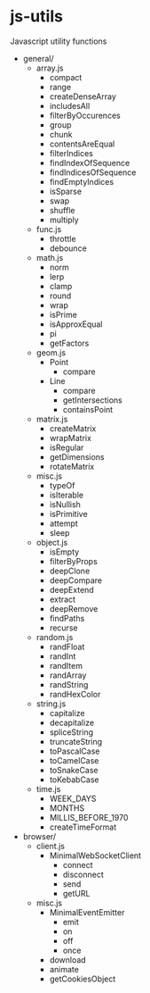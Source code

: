 # js-utils
Javascript utility functions

- general/
	- array.js
		- compact
		- range
		- createDenseArray
		- includesAll
		- filterByOccurences
		- group
		- chunk
		- contentsAreEqual
		- filterIndices
		- findIndexOfSequence
		- findIndicesOfSequence
		- findEmptyIndices
		- isSparse
		- swap
		- shuffle
		- multiply
	- func.js
		- throttle
		- debounce
	- math.js
		- norm
		- lerp
		- clamp
		- round
		- wrap
		- isPrime
		- isApproxEqual
		- pi
		- getFactors
	- geom.js
		- Point
			- compare
		- Line
			- compare
			- getIntersections
			- containsPoint
	- matrix.js
		- createMatrix
		- wrapMatrix
		- isRegular
		- getDimensions
		- rotateMatrix
	- misc.js
		- typeOf
		- isIterable
		- isNullish
		- isPrimitive
		- attempt
		- sleep
	- object.js
		- isEmpty
		- filterByProps
		- deepClone
		- deepCompare
		- deepExtend
		- extract
		- deepRemove
		- findPaths
		- recurse
	- random.js
		- randFloat
		- randInt
		- randItem
		- randArray
		- randString
		- randHexColor
	- string.js
		- capitalize
		- decapitalize
		- spliceString
		- truncateString
		- toPascalCase
		- toCamelCase
		- toSnakeCase
		- toKebabCase
	- time.js
		- WEEK_DAYS
		- MONTHS
		- MILLIS_BEFORE_1970
		- createTimeFormat
- browser/
	- client.js
		- MinimalWebSocketClient
			- connect
			- disconnect
			- send
			- getURL
	- misc.js
		- MinimalEventEmitter
			- emit
			- on
			- off
			- once
		- download
		- animate
		- getCookiesObject
